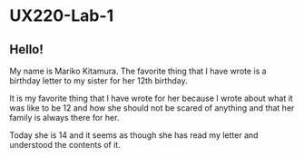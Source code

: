 # UX220-Lab-1
## Hello!
 My name is Mariko Kitamura. The favorite thing that I have wrote is a birthday letter to my sister for her 12th birthday.

It is my favorite thing that I have wrote for her because I wrote about what it was like to be 12 and how she should not be scared of anything and that her family is always there for her.

Today she is 14 and it seems as though she has read my letter and understood the contents of it.